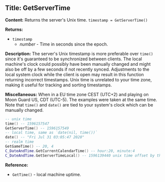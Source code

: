 ## Title: GetServerTime

**Content:**
Returns the server's Unix time.
`timestamp = GetServerTime()`

**Returns:**
- `timestamp`
  - *number* - Time in seconds since the epoch.

**Description:**
The server's Unix timestamp is more preferable over `time()` since it's guaranteed to be synchronized between clients. The local machine's clock could possibly have been manually changed and might also be off by a few seconds if not recently synced.
Adjustments to the local system clock while the client is open may result in this function returning incorrect timestamps.
Unix time is unrelated to your time zone, making it useful for tracking and sorting timestamps.

**Miscellaneous:**
When in a EU time zone CEST (UTC+2) and playing on Moon Guard US, CDT (UTC-5). The examples were taken at the same time. Note that `time()` and `date()` are tied to your system's clock which can be manually changed.
```lua
-- unix time
time() -- 1596157547
GetServerTime() -- 1596157549
-- local time, same as `date(nil, time())`
date() -- "Fri Jul 31 03:05:47 2020"
-- realm time
GetGameTime() -- 20, 4
C_DateAndTime.GetCurrentCalendarTime() -- hour:20, minute:4
C_DateAndTime.GetServerTimeLocal() -- 1596139440 unix time offset by the server's time zone (e.g. UTC minus 5 hours)
```

**Reference:**
- `GetTime()` - local machine uptime.